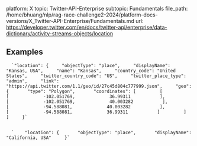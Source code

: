 platform: X
topic: Twitter-API-Enterprise
subtopic: Fundamentals
file_path: /home/bhuang/nlp/rag-race-challenge2-2024/platform-docs-versions/X_Twitter-API-Enterprise/Fundamentals.md
url: https://developer.twitter.com/en/docs/twitter-api/enterprise/data-dictionary/activity-streams-objects/location

## Examples

      `"location": {     "objectType": "place",     "displayName": "Kansas, USA",     "name": "Kansas",     "country_code": "United States",     "twitter_country_code": "US",     "twitter_place_type": "admin",     "link": "https://api.twitter.com/1.1/geo/id/27c45d804c777999.json",     "geo": {       "type": "Polygon",       "coordinates": [         [           [             -102.051769,             36.99311           ],           [             -102.051769,             40.003282           ],           [             -94.588081,             40.003282           ],           [             -94.588081,             36.99311           ]         ]       ]     }`
    

      `    "location": {       "objectType": "place",       "displayName": "California, USA"     }`